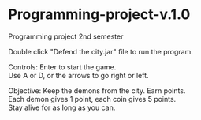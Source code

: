 # Programming-project-v.1.0
Programming project 2nd semester

Double click "Defend the city.jar" file to run the program. 

Controls:
Enter to start the game.\
Use A or D, or the arrows to go right or left. 

Objective:
Keep the demons from the city. Earn points.\
Each demon gives 1 point, each coin gives 5 points.\
Stay alive for as long as you can.
